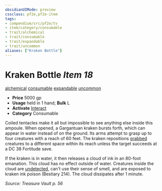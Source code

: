 ```yaml
---
obsidianUIMode: preview
cssclass: pf2e,pf2e-item
tags:
- compendium/src/pf2e/tv
- item/category/consumable
- trait/alchemical
- trait/consumable
- trait/expandable
- trait/uncommon
aliases: ["Kraken Bottle"]
---
```

# Kraken Bottle *Item 18*  
[alchemical](rules/traits/alchemical.md "Alchemical Item Trait")  [consumable](rules/traits/consumable.md "Consumable Item Trait")  [expandable](rules/traits/expandable-tv.md "Expandable Item Trait")  [uncommon](rules/traits/uncommon.md "Uncommon Rarity Trait")  

- **Price** 5000 gp
- **Usage** held in 1 hand; **Bulk** L
- **Activate** [Interact](rules/actions/interact.md)
- **Category** Consumable

Coiled tentacles make it all but impossible to see anything else inside this ampoule. When opened, a Gargantuan kraken bursts forth, which can appear in water instead of on the ground. Its arms attempt to grasp up to four creatures with a reach of 60 feet. The kraken repositions [grabbed](rules/conditions.md#Grabbed) creatures to a different space within its reach unless the target succeeds at a DC 38 Fortitude save.

If the kraken is in water, it then releases a cloud of ink in an 80-foot emanation. This cloud has no effect outside of water. Creatures inside the cloud are [undetected](rules/conditions.md#Undetected), can't use their sense of smell, and are exposed to kraken ink poison (Bestiary 214). The cloud dissipates after 1 minute.

*Source: Treasure Vault p. 56*